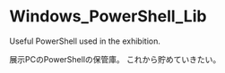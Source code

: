 # Windows_PowerShell_Lib
Useful PowerShell used in the exhibition.

展示PCのPowerShellの保管庫。
これから貯めていきたい。
